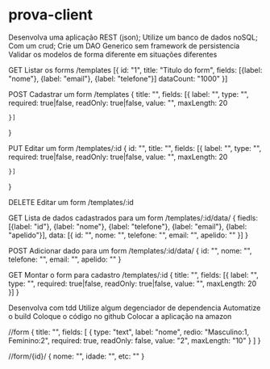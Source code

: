 prova-client
============

Desenvolva uma aplicação REST (json);
Utilize um banco de dados noSQL;
Com um crud;
Crie um DAO Generico sem framework de persistencia
Validar os modelos de forma diferente em situações diferentes


GET
Listar os forms
/templates
[{
	id: "1",
	title: "Titulo do form",
	fields: [{label: "nome"}, {label: "email"}, {label: "telefone"}]
	dataCount: "1000"
}]


POST
Cadastrar um form
/templates
{
	title: "",
	fields: [{
		label: "",
		type: "",
		required: true|false,
		readOnly: true|false,
		value: "",
		maxLength: 20

	}]
}

PUT
Editar um form
/templates/:id
{
	id: "",
	title: "",
	fields: [{
		label: "",
		type: "",
		required: true|false,
		readOnly: true|false,
		value: "",
		maxLength: 20

	}]
}

DELETE
Editar um form
/templates/:id

GET
Lista de dados cadastrados para um form
/templates/:id/data/
{
	fiedls: [{label: "id"}, {label: "nome"}, {label: "telefone"}, {label: "email"}, {label: "apelido"}],
	data: [{
		id: "",
		nome: "",
		telefone: "",
		email: "",
		apelido: ""
	}]
}


POST
Adicionar dado para um form
/templates/:id/data/
{
	id: "",
	nome: "",
	telefone: "",
	email: "",
	apelido: ""
}

GET
Montar o form para cadastro
/templates/:id
{
	title: "",
	fields: [{
		label: "",
		type: "",
		required: true|false,
		readOnly: true|false,
		value: "",
		maxLength: 20
	}]
}

Desenvolva com tdd
Utilize algum degenciador de dependencia
Automatize o build
Coloque o código no github
Colocar a aplicação na amazon

//form
{
	title: "",
	fields: [
		{
			type: "text",
			label: "nome",
			redio: "Masculino:1, Feminino:2",
			required: true,
			readOnly: false,
			value: "2",
			maxLength: "10"
		}
	]
}

//form/{id}/
{
	nome: "",
	idade: "",
	etc: ""
}